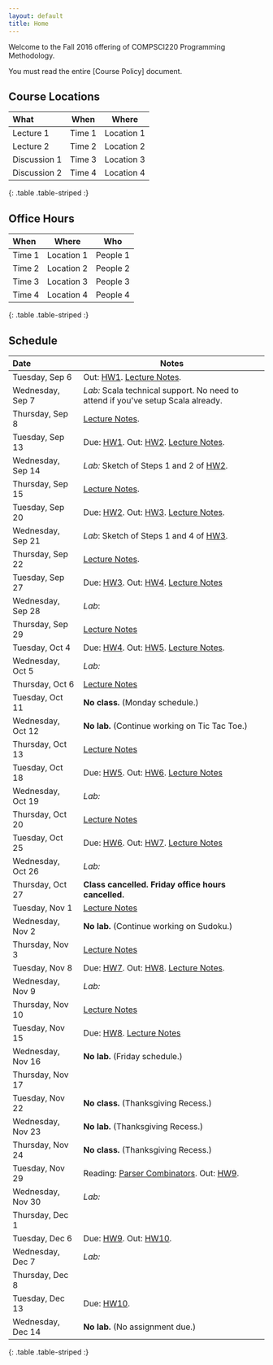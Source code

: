 ```yaml
---
layout: default
title: Home
---
```


Welcome to the Fall 2016 offering of COMPSCI220 Programming Methodology.

You must read the entire [Course Policy] document.

## Course Locations

| What                       | When                                | Where                                        |
|:---------------------------|--------------------------------------|--------------------------------------------|
| Lecture 1    | Time 1 |  Location 1
| Lecture 2    | Time 2 |  Location 2
| Discussion 1 | Time 3 |  Location 3
| Discussion 2 | Time 4 |  Location 4
{: .table .table-striped :}

## Office Hours

| When                       | Where                                | Who                                        |
|:---------------------------|--------------------------------------|--------------------------------------------|
| Time 1      |  Location 1    | People 1 |
| Time 2      |  Location 2    | People 2 |
| Time 3      |  Location 3    | People 3 |
| Time 4      |  Location 4    | People 4 |
{: .table .table-striped :}

## Schedule

| Date              | Notes                                                                                           |
|:------------------|-------------------------------------------------------------------------------------------------|
| Tuesday, Sep 6    | Out: [HW1]. [Lecture Notes](../reading/lecture1.pdf).                                           |
| Wednesday, Sep 7  | *Lab:* Scala technical support. No need to attend if you've setup Scala already.                |
| Thursday, Sep 8   | [Lecture Notes](../reading/lecture2.pdf).                                                       |
| Tuesday, Sep 13   | Due: [HW1]. Out: [HW2]. [Lecture Notes](../reading/lecture3.pdf).                               |
| Wednesday, Sep 14 | *Lab:* Sketch of Steps 1 and 2 of [HW2].                                                        |
| Thursday, Sep 15  | [Lecture Notes](../reading/lecture4.pdf).                                                       |
| Tuesday, Sep 20   | Due: [HW2]. Out: [HW3]. [Lecture Notes](../reading/lecture5.pdf).                               |
| Wednesday, Sep 21 | *Lab*: Sketch of Steps 1 and 4 of [HW3].                                                        |
| Thursday, Sep 22  | [Lecture Notes](../reading/lecture6.pdf).                                                       |
| Tuesday, Sep 27   | Due: [HW3]. Out: [HW4]. [Lecture Notes](../reading/gc.pdf)                                      |
| Wednesday, Sep 28 | *Lab*:                                                                                          |
| Thursday, Sep 29  | [Lecture Notes](../reading/lecture8.pdf)                                                        |
| Tuesday, Oct 4    | Due: [HW4]. Out: [HW5]. [Lecture Notes](../reading/lecture9.pdf).                               |
| Wednesday, Oct 5  | *Lab:*                                                                                          |
| Thursday, Oct 6   | [Lecture Notes](../reading/lecture10.pdf)                                                       |
| Tuesday, Oct 11   | **No class.** (Monday schedule.)                                                                |
| Wednesday, Oct 12 | **No lab.** (Continue working on Tic Tac Toe.)                                                  |
| Thursday, Oct 13  | [Lecture Notes](../reading/lecture11.pdf)                                                       |
| Tuesday, Oct 18   | Due: [HW5]. Out: [HW6]. [Lecture Notes](../reading/lecture12.pdf)                               |
| Wednesday, Oct 19 | *Lab:*                                                                                          |
| Thursday, Oct 20  | [Lecture Notes](../reading/lecture13.pdf)                                                       |
| Tuesday, Oct 25   | Due: [HW6]. Out: [HW7]. [Lecture Notes](../reading/lecture14.pdf)                               |
| Wednesday, Oct 26 | *Lab:*                                                                                          |
| Thursday, Oct 27  | **Class cancelled. Friday office hours cancelled.**                                             |
| Tuesday, Nov 1    | [Lecture Notes](../reading/lecture16.pdf)                                                       |
| Wednesday, Nov 2  | **No lab.** (Continue working on Sudoku.)                                                       |
| Thursday, Nov 3   | [Lecture Notes](../reading/lecture17.pdf)                                                       |
| Tuesday, Nov 8    | Due: [HW7]. Out: [HW8]. [Lecture Notes](../reading/lecture18.pdf).                              |
| Wednesday, Nov 9  | *Lab:*                                                                                          |
| Thursday, Nov 10  | [Lecture Notes](../reading/lecture19.pdf)                                                       |
| Tuesday, Nov 15   | Due: [HW8]. [Lecture Notes](../reading/lecture20.pdf)                                           |
| Wednesday, Nov 16 | **No lab.** (Friday schedule.)                                                                  |
| Thursday, Nov 17  |                                                                                                 |
| Tuesday, Nov 22   | **No class.** (Thanksgiving Recess.)                                                            |
| Wednesday, Nov 23 | **No lab.** (Thanksgiving Recess.)                                                              |
| Thursday, Nov 24  | **No class.** (Thanksgiving Recess.)                                                            |
| Tuesday, Nov 29   | Reading: [Parser Combinators]. Out: [HW9].                                                      |
| Wednesday, Nov 30 | *Lab:*                                                                                          |
| Thursday, Dec 1   |                                                                                                 |
| Tuesday, Dec 6    | Due: [HW9]. Out: [HW10].                                                                        |
| Wednesday, Dec 7  | *Lab:*                                                                                          |
| Thursday, Dec 8   |                                                                                                 |
| Tuesday, Dec 13   | Due: [HW10].                                                                                    |
| Wednesday, Dec 14 | **No lab.** (No assignment due.)                                                                |
{: .table .table-striped :}

[HW1]: ../hw/hw1.pdf
[HW2]: ../hw/hw2.pdf
[HW3]: ../hw/hw3.pdf
[HW4]: ../hw/hw4.pdf
[HW5]: ../hw/hw5.pdf
[HW6]: ../hw/hw6.pdf
[HW7]: ../hw/hw7.pdf
[HW8]: ../hw/hw8.pdf
[HW9]: ../hw/hw9.pdf
[HW10]: ../hw/hw10.pdf

[Parser Combinators]: http://www.artima.com/pins1ed/combinator-parsing.html
[Java Regular Expressions]: http://docs.oracle.com/javase/7/docs/api/java/util/regex/Pattern.html
[Scala Regular Expressions]: http://www.scala-lang.org/api/current/index.html#scala.util.matching.Regex

<!--## Textbook-->

<!--There is no required textbook. Instead, you must read the lecture notes posted on the-->
<!--schedule, which includes references to other online resources when appropriate.-->

<!--If you want to read a book on Scala programming, we recommend the following book:-->

<!--[Programming in Scala: A Comprehensive Step-by-Step Guide (2nd Edition), Odersky, Spoon, Venners][textbook]-->

<!--[Course Policy]: ../policies-->
<!--[textbook]: http://www.amazon.com/Programming-Scala-Comprehensive-Step-Step/dp/0981531644-->

